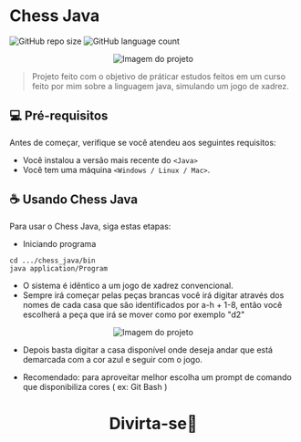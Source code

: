 # Chess Java

<!---Esses são exemplos. Veja https://shields.io para outras pessoas ou para personalizar este conjunto de escudos. Você pode querer incluir dependências, status do projeto e informações de licença aqui--->

![GitHub repo size](https://img.shields.io/github/repo-size/dauid64/chess_java?style=for-the-badge)
![GitHub language count](https://img.shields.io/github/languages/count/dauid64/chess_java?style=for-the-badge)

<p align="center">
  <img src="https://github.com/dauid64/chess_java/assets/94979678/bde06571-089b-4893-892e-8d70fce7b51a" alt="Imagem do projeto">
</p>

> Projeto feito com o objetivo de práticar estudos feitos em um curso feito por mim sobre a linguagem java, simulando um jogo de xadrez.

## 💻 Pré-requisitos

Antes de começar, verifique se você atendeu aos seguintes requisitos:

* Você instalou a versão mais recente do `<Java>`
* Você tem uma máquina `<Windows / Linux / Mac>`.

## ☕ Usando Chess Java

Para usar o Chess Java, siga estas etapas:

* Iniciando programa
```
cd .../chess_java/bin
java application/Program
```

* O sistema é idêntico a um jogo de xadrez convencional.
* Sempre irá começar pelas peças brancas você irá digitar através dos nomes de cada casa que são identificados por a-h + 1-8, então você escolherá a peça que irá se mover como por exemplo "d2"

<p align="center">
  <img src="https://github.com/dauid64/chess_java/assets/94979678/9f5a17ad-8022-4ac8-9569-05bb2be5324f" alt="Imagem do projeto">
</p>

* Depois basta digitar a casa disponível onde deseja andar que está demarcada com a cor azul e seguir com o jogo.

* Recomendado: para aproveitar melhor escolha um prompt de comando que disponibiliza cores ( ex: Git Bash )

<h1 align="center">Divirta-se🥳</h1>
